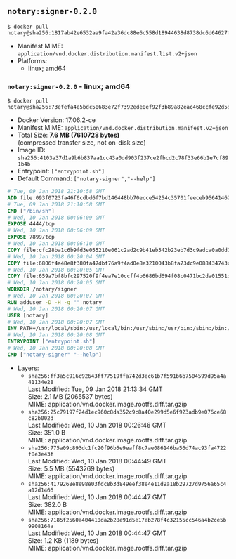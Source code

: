 ## `notary:signer-0.2.0`

```console
$ docker pull notary@sha256:1817ab42e6532aa9fa42a36dc88e6c558d18944638d8738dc6d64627f91c6d26
```

-	Manifest MIME: `application/vnd.docker.distribution.manifest.list.v2+json`
-	Platforms:
	-	linux; amd64

### `notary:signer-0.2.0` - linux; amd64

```console
$ docker pull notary@sha256:73efefa4e5bdc50683e72f7392ede0ef92f3b89a82eac468ccfe92d5d9714e3e
```

-	Docker Version: 17.06.2-ce
-	Manifest MIME: `application/vnd.docker.distribution.manifest.v2+json`
-	Total Size: **7.6 MB (7610728 bytes)**  
	(compressed transfer size, not on-disk size)
-	Image ID: `sha256:4103a37d1a9b6b837aa1cc43a0dd903f237ce2fbcd2c78f33e66b1e7cf891b4b`
-	Entrypoint: `["entrypoint.sh"]`
-	Default Command: `["notary-signer","--help"]`

```dockerfile
# Tue, 09 Jan 2018 21:10:58 GMT
ADD file:093f0723fa46f6cdbd6f7bd146448bb70ecce54254c35701feeceb956414622f in / 
# Tue, 09 Jan 2018 21:10:58 GMT
CMD ["/bin/sh"]
# Wed, 10 Jan 2018 00:06:09 GMT
EXPOSE 4444/tcp
# Wed, 10 Jan 2018 00:06:09 GMT
EXPOSE 7899/tcp
# Wed, 10 Jan 2018 00:06:10 GMT
COPY file:cfc28ba1c6b9fd3e055210e061c2ad2c9b41eb542b23eb7d3c9adca0a0dd775d in /notary/signer/ 
# Wed, 10 Jan 2018 00:20:04 GMT
COPY file:6806f4a48e8f380fa47dbf76a9f4ad0e8e3210043b8fa73dc9e088434743cd79 in /notary/signer/ 
# Wed, 10 Jan 2018 00:20:05 GMT
COPY file:659a7bf8bfc297520f9f4ea7e10ccff4b6686bd694f08c0471bc2da01551deb8 in /notary/signer/ 
# Wed, 10 Jan 2018 00:20:05 GMT
WORKDIR /notary/signer
# Wed, 10 Jan 2018 00:20:07 GMT
RUN adduser -D -H -g "" notary
# Wed, 10 Jan 2018 00:20:07 GMT
USER [notary]
# Wed, 10 Jan 2018 00:20:07 GMT
ENV PATH=/usr/local/sbin:/usr/local/bin:/usr/sbin:/usr/bin:/sbin:/bin:/notary/signer
# Wed, 10 Jan 2018 00:20:08 GMT
ENTRYPOINT ["entrypoint.sh"]
# Wed, 10 Jan 2018 00:20:08 GMT
CMD ["notary-signer" "--help"]
```

-	Layers:
	-	`sha256:ff3a5c916c92643ff77519ffa742d3ec61b7f591b6b7504599d95a4a41134e28`  
		Last Modified: Tue, 09 Jan 2018 21:13:34 GMT  
		Size: 2.1 MB (2065537 bytes)  
		MIME: application/vnd.docker.image.rootfs.diff.tar.gzip
	-	`sha256:25c79197f24d1ec960c8da352c9c8a40e299d5e6f923adb9e076ce68c82b002d`  
		Last Modified: Wed, 10 Jan 2018 00:26:46 GMT  
		Size: 351.0 B  
		MIME: application/vnd.docker.image.rootfs.diff.tar.gzip
	-	`sha256:775a09c893dc1fc20f96b5e9eaff8c7ae086146ba56d74ac93fa4722f8e3e43f`  
		Last Modified: Wed, 10 Jan 2018 00:44:49 GMT  
		Size: 5.5 MB (5543269 bytes)  
		MIME: application/vnd.docker.image.rootfs.diff.tar.gzip
	-	`sha256:4179268e8e98e03fdc8b3d849eef38e4e11d9a18b29727d9756a65c4a12d1466`  
		Last Modified: Wed, 10 Jan 2018 00:44:47 GMT  
		Size: 382.0 B  
		MIME: application/vnd.docker.image.rootfs.diff.tar.gzip
	-	`sha256:7185f2560a404410da2b28e91d5e17eb278f4c32155cc546a4b2ce5b9908164a`  
		Last Modified: Wed, 10 Jan 2018 00:44:47 GMT  
		Size: 1.2 KB (1189 bytes)  
		MIME: application/vnd.docker.image.rootfs.diff.tar.gzip
